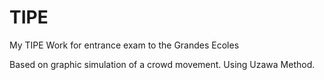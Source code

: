 # TIPE
My TIPE Work for entrance exam to the Grandes Ecoles

Based on graphic simulation of a crowd movement. Using Uzawa Method.
